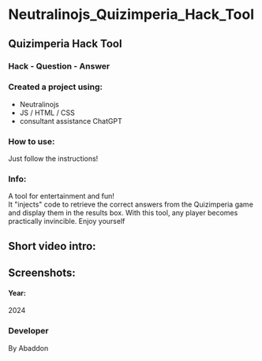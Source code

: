 # Neutralinojs_Quizimperia_Hack_Tool
## Quizimperia Hack Tool
### Hack - Question - Answer

### Created a project using:
+ Neutralinojs
+ JS / HTML / CSS
+ consultant assistance ChatGPT

### How to use:
Just follow the instructions!

### Info:
A tool for entertainment and fun! </br>
It "injects" code to retrieve the correct answers from the Quizimperia game and display them in the results box. With this tool, any player becomes practically invincible. Enjoy yourself


## Short video intro:


## Screenshots:



#### Year:
2024

### Developer
By Abaddon
















